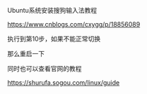 Ubuntu系统安装搜狗输入法教程

https://www.cnblogs.com/cxygg/p/18856089



执行到第10步，如果不能正常切换

那么重启一下





同时也可以查看官网的教程

https://shurufa.sogou.com/linux/guide